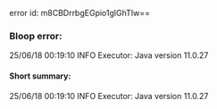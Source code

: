 error id: m8CBDrrbgEGpio1glGhTIw==
### Bloop error:

25/06/18 00:19:10 INFO Executor: Java version 11.0.27
#### Short summary: 

25/06/18 00:19:10 INFO Executor: Java version 11.0.27